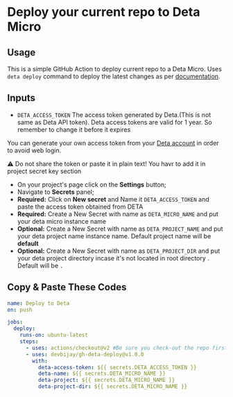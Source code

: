 # Deploy your current repo to Deta Micro


## Usage
This is a simple GitHub Action to deploy current repo to a Deta Micro. Uses `deta deploy` command to deploy the latest changes as per [documentation](https://docs.deta.sh/docs/cli/commands/#deta-deploy). 

## Inputs

* `DETA_ACCESS_TOKEN` The access token generated by Deta.(This is not same as Deta API token). Deta access tokens are valid for 1 year. So remember to change it before it expires

You can generate your own access token from your [Deta account](https://web.deta.sh/settings/) in order to avoid web login.

⚠️ Do not share the token or paste it in plain text! You havr to add it in project secret key section

- On your project's page click on the **Settings** button;
- Navigate to **Secrets** panel;
- **Required:** Click on **New secret** and Name it `DETA_ACCESS_TOKEN` and paste the access token obtained from DETA
- **Required:** Create a New Secret with name as `DETA_MICRO_NAME` and put your deta micro instance name
- **Optional:** Create a New Secret with name as `DETA_PROJECT_NAME` and put your deta project name instance name. Default project name will be **default**
- **Optional:** Create a New Secret with name as `DETA_PROJECT_DIR` and put your deta project directory incase it's not located in root directory . Default will be `.`


## Copy & Paste These Codes

```yaml
name: Deploy to Deta
on: push

jobs:
  deploy:
    runs-on: ubuntu-latest
    steps:
      - uses: actions/checkout@v2 #Be sure you check-out the repo first. Deta CLI needs access to the files
      - uses: devbijay/gh-deta-deploy@v1.0.0
        with:
          deta-access-token: ${{ secrets.DETA_ACCESS_TOKEN }}
          deta-name: ${{ secrets.DETA_MICRO_NAME }}
          deta-project: ${{ secrets.DETA_MICRO_NAME }}
          deta-project-dir: ${{ secrets.DETA_MICRO_NAME }}
```
